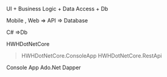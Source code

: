 UI + Business Logic + Data Access + Db

Mobile , Web => API => Database

C# =>Db

HWHDotNetCore
> HWHDotNetCore.ConsoleApp
> HWHDotNetCore.RestApi

Console App
Ado.Net
Dapper
